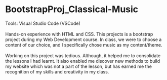 # BootstrapProj_Classical-Music
Tools: Visual Studio Code (VSCode) <br><br>
Hands-on experience with HTML and CSS. This projects is a bootstrap project during my Web Development course. In class, we were to choose a content of our choice, and I specifically chose music as my content/theme. <br><br>
Working on this project was tedious. Although, it helped me to consolidate the lessons I had learnt. It also enabled me discover new methods to build my website which was not a part of the lesson, but has earned me the recognition of my skills and creativity in my class. 
